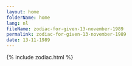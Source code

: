 ```yaml
---
layout: home
folderName: home
lang: nl
fileName: zodiac-for-given-13-november-1989
permalink: zodiac-for-given-13-november-1989
date: 13-11-1989
---
```

{% include zodiac.html %}
